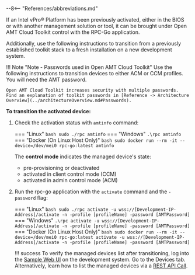 --8<-- "References/abbreviations.md"

If an Intel vPro® Platform has been previously activated, either in the BIOS or with another management solution or tool, it can be brought under Open AMT Cloud Toolkit control with the RPC-Go application. 

Additionally, use the following instructions to transition from a previously established toolkit stack to a fresh installation on a new development system.

!!! Note "Note - Passwords used in Open AMT Cloud Toolkit"
    Use the following instructions to transition devices to either ACM or CCM profiles. You will need the AMT password.
    
    Open AMT Cloud Toolkit increases security with multiple passwords. Find an explanation of toolkit passwords in [Reference -> Architecture Overview](../architectureOverview.md#Passwords).

**To transition the activated device:**

1. Check the activation status with `amtinfo` command:

    === "Linux"
        ``` bash
        sudo ./rpc amtinfo
        ```
    === "Windows"
        ```
        .\rpc amtinfo
        ```        
    === "Docker (On Linux Host Only)"
        ``` bash
        sudo docker run --rm -it --device=/dev/mei0 rpc-go:latest amtinfo
        ```
    
    The **control mode** indicates the managed device's state:

    - pre-provisioning or deactivated
    - activated in client control mode (CCM)
    - activated in admin control mode (ACM)

2. Run the rpc-go application with the `activate` command and the `-password` flag:

    === "Linux"
        ``` bash
        sudo ./rpc activate -u wss://[Development-IP-Address]/activate -n -profile [profileName] -password [AMTPassword]
        ```
    === "Windows"
        ```
        .\rpc activate -u wss://[Development-IP-Address]/activate -n -profile [profileName] -password [AMTPassword]
        ```        
    === "Docker (On Linux Host Only)"
        ``` bash
        sudo docker run --rm -it --device=/dev/mei0 rpc-go:latest activate -u wss://[Development-IP-Address]/activate -n -profile [profileName] -password [AMTPassword]
        ```

    !!! success
        To verify the managed devices list after transitioning, log into the [Sample Web UI](../../GetStarted/loginToUI.md) on the development system. Go to the Devices tab. Alternatively, learn how to list the managed devices via a [REST API Call](../../Tutorials/apiTutorial.md). 
